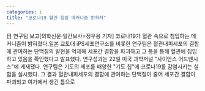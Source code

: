 ```yaml
---
categories: i
title: "코로나19 혈관 침입 메커니즘 밝혀져"
---
```

日 연구팀 보고[의학신문·일간보사=정우용 기자] 코로나19가 혈관 속으로 침입하는 메커니즘이 밝혀졌다.일본 교토대 iPS세포연구소를 비롯한 연구팀은 혈관내피세포의 결합에 관여하는 단백질의 발현을 억제해 세포간 결합을 파괴하고 그 틈을 통해 혈관에 침입하고 있음을 확인했다고 발표했다. 연구성과는 22일 미국 과학저널 "사이언스 어드밴시스"에 게재됐다. 연구팀은 기도의 세포를 배양한 "기도 칩"에 코로나19를 감염시키는 실험을 실시했다. 그 결과 혈관내피세포의 결합에 관여하는 단백질이 줄어 세포간 결합이 파괴되고 여기에서 생긴 틈으로